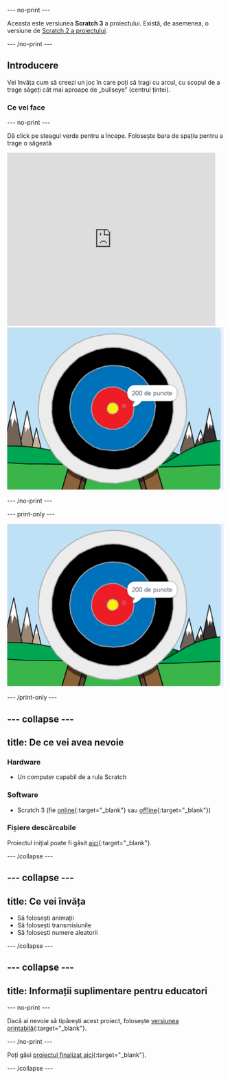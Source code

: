 \--- no-print \---

Aceasta este versiunea **Scratch 3** a proiectului. Există, de asemenea, o versiune de [Scratch 2 a proiectului](https://projects.raspberrypi.org/en/projects/archery-scratch2).

\--- /no-print \---

## Introducere

Vei învăța cum să creezi un joc în care poți să tragi cu arcul, cu scopul de a trage săgeți cât mai aproape de „bullseye” (centrul țintei).

### Ce vei face

\--- no-print \---

Dă click pe steagul verde pentru a începe. Folosește bara de spațiu pentru a trage o săgeată

<div class="scratch-preview">
  <iframe allowtransparency="true" width="485" height="402" src="https://scratch.mit.edu/projects/embed/114760038/?autostart=false" frameborder="0" scrolling="no"></iframe>
  <img src="images/archery-final.png">
</div>

\--- /no-print \---

\--- print-only \---

![proiectul finalizat](images/archery-final.png)

\--- /print-only \---

## \--- collapse \---

## title: De ce vei avea nevoie

### Hardware

+ Un computer capabil de a rula Scratch

### Software

+ Scratch 3 (fie [online](http://rpf.io/scratchon){:target="_blank"} sau [offline](http://rpf.io/scratchoff){:target="_blank"})

### Fișiere descărcabile

Proiectul inițial poate fi găsit [aici](http://rpf.io/p/en/archery-go){:target="_blank"}.

\--- /collapse \---

## \--- collapse \---

## title: Ce vei învăța

+ Să folosești animații 
+ Să folosești transmisiunile
+ Să folosești numere aleatorii

\--- /collapse \---

## \--- collapse \---

## title: Informații suplimentare pentru educatori

\--- no-print \---

Dacă ai nevoie să tipărești acest proiect, folosește [versiunea printabilă](https://projects.raspberrypi.org/en/projects/archery/print){:target="_blank"}.

\--- /no-print \---

Poți găsi [proiectul finalizat aici](http://rpf.io/p/en/archery-get){:target="_blank"}.

\--- /collapse \---